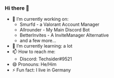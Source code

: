 ### Hi there 👋

- 🔭 I’m currently working on: 
   - Smurfd - a Valorant Account Manager
   - Allrounder - My Main Discord Bot
   - BetterInvites - A InviteManager Alternative
   - and a few more...
- 🌱 I’m currently learning: a lot
- 📫 How to reach me: 
   - Discord: Techsider#9521
- 😄 Pronouns: He/Him
- ⚡ Fun fact: I live in Germany
